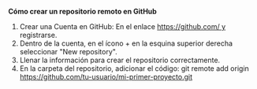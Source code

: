 **Cómo crear un repositorio remoto en GitHub**
1. Crear una Cuenta en GitHub: En el enlace https://github.com/ y registrarse.
2. Dentro de la cuenta, en el ícono + en la esquina superior derecha seleccionar "New repository".
3. Llenar la información para crear el repositorio correctamente.
4. En la carpeta del repositorio, adicionar el código: git remote add origin https://github.com/tu-usuario/mi-primer-proyecto.git
